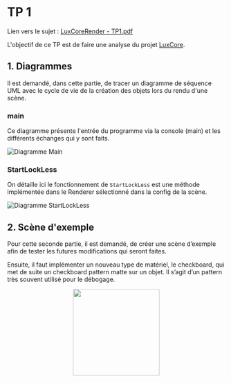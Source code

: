 # TP 1

Lien vers le sujet : [LuxCoreRender - TP1.pdf](https://git.unistra.fr/princelle/aaloo/-/blob/main/TP1/LuxCoreRender%20-%20TP1.pdf)

L'objectif de ce TP est de faire une analyse du projet [LuxCore](https://github.com/LuxCoreRender/LuxCore).


## 1. Diagrammes

Il est demandé, dans cette partie, de tracer un diagramme de séquence UML avec le cycle de vie de la création des objets lors du rendu d'une scène.

### main

Ce diagramme présente l'entrée du programme via la console (main) et les différents échanges qui y sont faits.

![Diagramme Main](https://git.unistra.fr/princelle/aaloo/-/jobs/artifacts/main/raw/output/TP1/main/main.png?job=build)

### StartLockLess

On détaille ici le fonctionnement de `StartLockLess` est une méthode implémentée dans le Renderer sélectionné dans la config de la scène.

![Diagramme StartLockLess](https://git.unistra.fr/princelle/aaloo/-/jobs/artifacts/main/raw/output/TP1/startLockLess/startLockLess.png?job=build)

## 2. Scène d'exemple

Pour cette seconde partie, il est demandé, de créer une scène d’exemple afin de tester les futures modifications qui seront faites.

Ensuite, il faut implémenter un nouveau type de matériel, le checkboard, qui met de suite un checkboard pattern matte sur un objet. Il s’agit d’un pattern très souvent utilisé pour le débogage.

<div align="center">
    <img src="https://git.unistra.fr/princelle/aaloo/-/raw/main/TP1/assets/checkboard.png" width="200" height="200"/>
</div>
